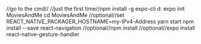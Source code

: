 //go to the cmd//
//just the first time//npm install -g expo-cli
d:
expo init MoviesAndMe
cd MoviesAndMe
//optional//set REACT_NATIVE_PACKAGER_HOSTNAME=my-IPv4-Address
yarn start
npm install --save react-navigation
//optional//npm install
//optional//expo install react-native-gesture-handler
